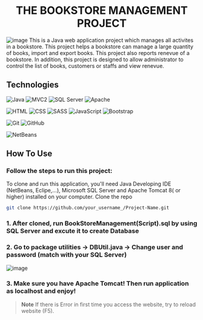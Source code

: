 
<h1 align="center">
THE BOOKSTORE MANAGEMENT PROJECT
  <br>
</h1>

![image](https://user-images.githubusercontent.com/90099306/203913519-c14d526f-fbed-4f1e-9ffa-9ec40600df2c.png)
This is a Java web application project which manages all activites in a bookstore. This project helps a bookstore can manage a large quantity of books, import and export books. This project also reports renevue of a bookstore. In addition, this project is designed to allow administrator to control the list of books, customers or staffs and view renevue.

## Technologies
<p><img src="https://img.shields.io/badge/Java-ED8B00?style=for-the-badge" alt="Java"/> <img src="https://img.shields.io/badge/MVC2-40B5A4?style=for-the-badge" alt="MVC2"/> <img src="https://img.shields.io/badge/Microsoft_SQL_Server-CC2927?style=for-the-badge&logo=microsoft-sql-server&logoColor=white" alt="SQL Server"/> <img src="https://img.shields.io/badge/Apache-D22128?style=for-the-badge&logo=Apache&logoColor=white" alt="Apache"/><p/>
<p><img src="https://img.shields.io/badge/HTML5-E34F26?style=for-the-badge&logo=html5&logoColor=white" alt="HTML"/> <img src="https://img.shields.io/badge/CSS3-1572B6?style=for-the-badge&logo=css3&logoColor=white" alt="CSS"/> <img src="https://img.shields.io/badge/Sass-CC6699?style=for-the-badge&logo=sass&logoColor=white" alt="SASS"/> <img src="https://img.shields.io/badge/JavaScript-323330?style=for-the-badge&logo=javascript&logoColor=F7DF1E" alt="JavaScript"/> <img src="https://img.shields.io/badge/Bootstrap-563D7C?style=for-the-badge&logo=bootstrap&logoColor=white" alt="Bootstrap"/><p/>
<p><img src="https://img.shields.io/badge/GIT-E44C30?style=for-the-badge&logo=git&logoColor=white" alt="Git"/> <img src="https://img.shields.io/badge/GitHub-100000?style=for-the-badge&logo=github&logoColor=white" alt="GitHub"/> <p/>
<p><img src="https://img.shields.io/badge/apache%20netbeans-1B6AC6?style=for-the-badge&logo=apache%20netbeans%20IDE&logoColor=white" alt="NetBeans"/> <p/>

## How To Use

### Follow the steps to run this project: <br />
To clone and run this application, you'll need Java Developing IDE (NetBeans, Eclipe,...), Microsoft SQL Server and Apache Tomcat 8( or higher) installed on your computer.
Clone the repo
   ```sh
   git clone https://github.com/your_username_/Project-Name.git
   ```

### 1. After cloned, run BookStoreManagement(Script).sql by using SQL Server and excute it to create Database
### 2. Go to package utilities -> DBUtil.java -> Change user and password (match with your SQL Server)

![image](https://user-images.githubusercontent.com/90099306/203914056-27f8b876-dd36-4230-91e4-1362eb4a34c9.png)

### 3. Make sure you have Apache Tomcat! Then run application as localhost and enjoy!

> **Note**
> If there is Error in first time you access the website, try to reload website (F5).






